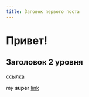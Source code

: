 ```yaml
---
title: Заговок первого поста
---
```


# Привет!


## Заголовок 2 уровня


[ссылка](yandex.ru) 

*my* **super** [link](http://lenta.ru)
